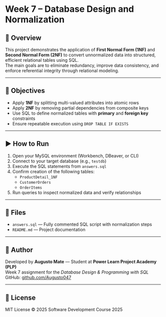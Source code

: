 # Week 7 – Database Design and Normalization

## 🧾 Overview

This project demonstrates the application of **First Normal Form (1NF)** and **Second Normal Form (2NF)** to convert unnormalized data into structured, efficient relational tables using SQL.  
The main goals are to eliminate redundancy, improve data consistency, and enforce referential integrity through relational modeling.

---

## 🎯 Objectives

- Apply **1NF** by splitting multi-valued attributes into atomic rows  
- Apply **2NF** by removing partial dependencies from composite keys  
- Use SQL to define normalized tables with **primary** and **foreign key** constraints  
- Ensure repeatable execution using `DROP TABLE IF EXISTS`

---

## ▶️ How to Run

1. Open your MySQL environment (Workbench, DBeaver, or CLI)  
2. Connect to your target database (e.g., `testdb`)  
3. Execute the SQL statements from `answers.sql`  
4. Confirm creation of the following tables:
   - `ProductDetail_1NF`
   - `CustomerOrders`
   - `OrderItems`  
5. Run queries to inspect normalized data and verify relationships

---

## 📁 Files

- `answers.sql` — Fully commented SQL script with normalization steps  
- `README.md` — Project documentation

---

## 👤 Author

Developed by **Augusto Mate** — Student at **Power Learn Project Academy (PLP)**  
Week 7 assignment for the *Database Design & Programming with SQL*  
GitHub: [github.com/Augusto047](https://github.com/Augusto047)

---

## 🪪 License

MIT License © 2025 Software Development Course 2025
